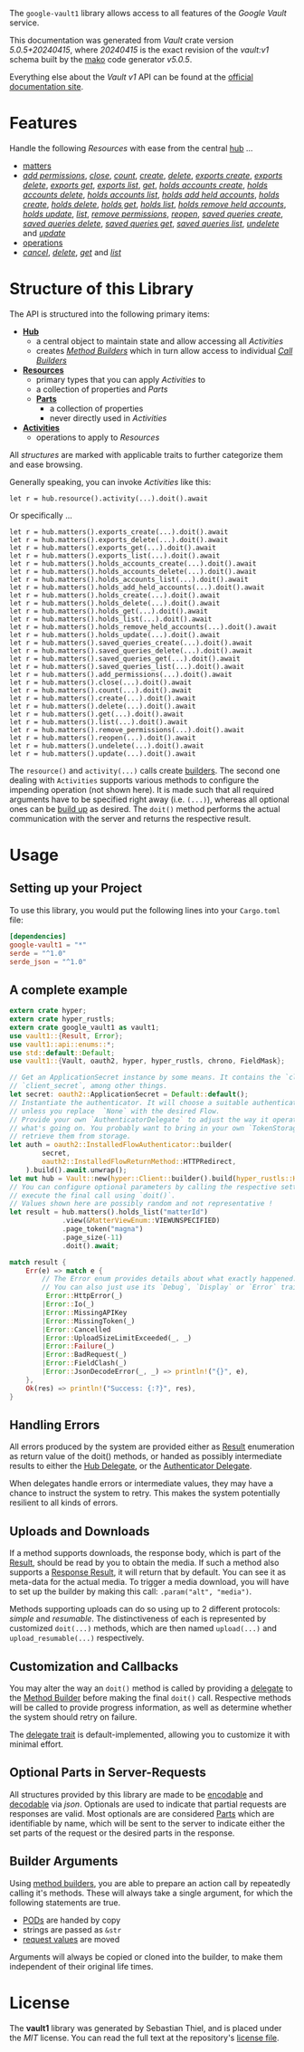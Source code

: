 <!---
DO NOT EDIT !
This file was generated automatically from 'src/generator/templates/api/README.md.mako'
DO NOT EDIT !
-->
The `google-vault1` library allows access to all features of the *Google Vault* service.

This documentation was generated from *Vault* crate version *5.0.5+20240415*, where *20240415* is the exact revision of the *vault:v1* schema built by the [mako](http://www.makotemplates.org/) code generator *v5.0.5*.

Everything else about the *Vault* *v1* API can be found at the
[official documentation site](https://developers.google.com/vault).
# Features

Handle the following *Resources* with ease from the central [hub](https://docs.rs/google-vault1/5.0.5+20240415/google_vault1/Vault) ...

* [matters](https://docs.rs/google-vault1/5.0.5+20240415/google_vault1/api::Matter)
 * [*add permissions*](https://docs.rs/google-vault1/5.0.5+20240415/google_vault1/api::MatterAddPermissionCall), [*close*](https://docs.rs/google-vault1/5.0.5+20240415/google_vault1/api::MatterCloseCall), [*count*](https://docs.rs/google-vault1/5.0.5+20240415/google_vault1/api::MatterCountCall), [*create*](https://docs.rs/google-vault1/5.0.5+20240415/google_vault1/api::MatterCreateCall), [*delete*](https://docs.rs/google-vault1/5.0.5+20240415/google_vault1/api::MatterDeleteCall), [*exports create*](https://docs.rs/google-vault1/5.0.5+20240415/google_vault1/api::MatterExportCreateCall), [*exports delete*](https://docs.rs/google-vault1/5.0.5+20240415/google_vault1/api::MatterExportDeleteCall), [*exports get*](https://docs.rs/google-vault1/5.0.5+20240415/google_vault1/api::MatterExportGetCall), [*exports list*](https://docs.rs/google-vault1/5.0.5+20240415/google_vault1/api::MatterExportListCall), [*get*](https://docs.rs/google-vault1/5.0.5+20240415/google_vault1/api::MatterGetCall), [*holds accounts create*](https://docs.rs/google-vault1/5.0.5+20240415/google_vault1/api::MatterHoldAccountCreateCall), [*holds accounts delete*](https://docs.rs/google-vault1/5.0.5+20240415/google_vault1/api::MatterHoldAccountDeleteCall), [*holds accounts list*](https://docs.rs/google-vault1/5.0.5+20240415/google_vault1/api::MatterHoldAccountListCall), [*holds add held accounts*](https://docs.rs/google-vault1/5.0.5+20240415/google_vault1/api::MatterHoldAddHeldAccountCall), [*holds create*](https://docs.rs/google-vault1/5.0.5+20240415/google_vault1/api::MatterHoldCreateCall), [*holds delete*](https://docs.rs/google-vault1/5.0.5+20240415/google_vault1/api::MatterHoldDeleteCall), [*holds get*](https://docs.rs/google-vault1/5.0.5+20240415/google_vault1/api::MatterHoldGetCall), [*holds list*](https://docs.rs/google-vault1/5.0.5+20240415/google_vault1/api::MatterHoldListCall), [*holds remove held accounts*](https://docs.rs/google-vault1/5.0.5+20240415/google_vault1/api::MatterHoldRemoveHeldAccountCall), [*holds update*](https://docs.rs/google-vault1/5.0.5+20240415/google_vault1/api::MatterHoldUpdateCall), [*list*](https://docs.rs/google-vault1/5.0.5+20240415/google_vault1/api::MatterListCall), [*remove permissions*](https://docs.rs/google-vault1/5.0.5+20240415/google_vault1/api::MatterRemovePermissionCall), [*reopen*](https://docs.rs/google-vault1/5.0.5+20240415/google_vault1/api::MatterReopenCall), [*saved queries create*](https://docs.rs/google-vault1/5.0.5+20240415/google_vault1/api::MatterSavedQueryCreateCall), [*saved queries delete*](https://docs.rs/google-vault1/5.0.5+20240415/google_vault1/api::MatterSavedQueryDeleteCall), [*saved queries get*](https://docs.rs/google-vault1/5.0.5+20240415/google_vault1/api::MatterSavedQueryGetCall), [*saved queries list*](https://docs.rs/google-vault1/5.0.5+20240415/google_vault1/api::MatterSavedQueryListCall), [*undelete*](https://docs.rs/google-vault1/5.0.5+20240415/google_vault1/api::MatterUndeleteCall) and [*update*](https://docs.rs/google-vault1/5.0.5+20240415/google_vault1/api::MatterUpdateCall)
* [operations](https://docs.rs/google-vault1/5.0.5+20240415/google_vault1/api::Operation)
 * [*cancel*](https://docs.rs/google-vault1/5.0.5+20240415/google_vault1/api::OperationCancelCall), [*delete*](https://docs.rs/google-vault1/5.0.5+20240415/google_vault1/api::OperationDeleteCall), [*get*](https://docs.rs/google-vault1/5.0.5+20240415/google_vault1/api::OperationGetCall) and [*list*](https://docs.rs/google-vault1/5.0.5+20240415/google_vault1/api::OperationListCall)




# Structure of this Library

The API is structured into the following primary items:

* **[Hub](https://docs.rs/google-vault1/5.0.5+20240415/google_vault1/Vault)**
    * a central object to maintain state and allow accessing all *Activities*
    * creates [*Method Builders*](https://docs.rs/google-vault1/5.0.5+20240415/google_vault1/client::MethodsBuilder) which in turn
      allow access to individual [*Call Builders*](https://docs.rs/google-vault1/5.0.5+20240415/google_vault1/client::CallBuilder)
* **[Resources](https://docs.rs/google-vault1/5.0.5+20240415/google_vault1/client::Resource)**
    * primary types that you can apply *Activities* to
    * a collection of properties and *Parts*
    * **[Parts](https://docs.rs/google-vault1/5.0.5+20240415/google_vault1/client::Part)**
        * a collection of properties
        * never directly used in *Activities*
* **[Activities](https://docs.rs/google-vault1/5.0.5+20240415/google_vault1/client::CallBuilder)**
    * operations to apply to *Resources*

All *structures* are marked with applicable traits to further categorize them and ease browsing.

Generally speaking, you can invoke *Activities* like this:

```Rust,ignore
let r = hub.resource().activity(...).doit().await
```

Or specifically ...

```ignore
let r = hub.matters().exports_create(...).doit().await
let r = hub.matters().exports_delete(...).doit().await
let r = hub.matters().exports_get(...).doit().await
let r = hub.matters().exports_list(...).doit().await
let r = hub.matters().holds_accounts_create(...).doit().await
let r = hub.matters().holds_accounts_delete(...).doit().await
let r = hub.matters().holds_accounts_list(...).doit().await
let r = hub.matters().holds_add_held_accounts(...).doit().await
let r = hub.matters().holds_create(...).doit().await
let r = hub.matters().holds_delete(...).doit().await
let r = hub.matters().holds_get(...).doit().await
let r = hub.matters().holds_list(...).doit().await
let r = hub.matters().holds_remove_held_accounts(...).doit().await
let r = hub.matters().holds_update(...).doit().await
let r = hub.matters().saved_queries_create(...).doit().await
let r = hub.matters().saved_queries_delete(...).doit().await
let r = hub.matters().saved_queries_get(...).doit().await
let r = hub.matters().saved_queries_list(...).doit().await
let r = hub.matters().add_permissions(...).doit().await
let r = hub.matters().close(...).doit().await
let r = hub.matters().count(...).doit().await
let r = hub.matters().create(...).doit().await
let r = hub.matters().delete(...).doit().await
let r = hub.matters().get(...).doit().await
let r = hub.matters().list(...).doit().await
let r = hub.matters().remove_permissions(...).doit().await
let r = hub.matters().reopen(...).doit().await
let r = hub.matters().undelete(...).doit().await
let r = hub.matters().update(...).doit().await
```

The `resource()` and `activity(...)` calls create [builders][builder-pattern]. The second one dealing with `Activities`
supports various methods to configure the impending operation (not shown here). It is made such that all required arguments have to be
specified right away (i.e. `(...)`), whereas all optional ones can be [build up][builder-pattern] as desired.
The `doit()` method performs the actual communication with the server and returns the respective result.

# Usage

## Setting up your Project

To use this library, you would put the following lines into your `Cargo.toml` file:

```toml
[dependencies]
google-vault1 = "*"
serde = "^1.0"
serde_json = "^1.0"
```

## A complete example

```Rust
extern crate hyper;
extern crate hyper_rustls;
extern crate google_vault1 as vault1;
use vault1::{Result, Error};
use vault1::api::enums::*;
use std::default::Default;
use vault1::{Vault, oauth2, hyper, hyper_rustls, chrono, FieldMask};

// Get an ApplicationSecret instance by some means. It contains the `client_id` and
// `client_secret`, among other things.
let secret: oauth2::ApplicationSecret = Default::default();
// Instantiate the authenticator. It will choose a suitable authentication flow for you,
// unless you replace  `None` with the desired Flow.
// Provide your own `AuthenticatorDelegate` to adjust the way it operates and get feedback about
// what's going on. You probably want to bring in your own `TokenStorage` to persist tokens and
// retrieve them from storage.
let auth = oauth2::InstalledFlowAuthenticator::builder(
        secret,
        oauth2::InstalledFlowReturnMethod::HTTPRedirect,
    ).build().await.unwrap();
let mut hub = Vault::new(hyper::Client::builder().build(hyper_rustls::HttpsConnectorBuilder::new().with_native_roots().unwrap().https_or_http().enable_http1().build()), auth);
// You can configure optional parameters by calling the respective setters at will, and
// execute the final call using `doit()`.
// Values shown here are possibly random and not representative !
let result = hub.matters().holds_list("matterId")
             .view(&MatterViewEnum::VIEWUNSPECIFIED)
             .page_token("magna")
             .page_size(-11)
             .doit().await;

match result {
    Err(e) => match e {
        // The Error enum provides details about what exactly happened.
        // You can also just use its `Debug`, `Display` or `Error` traits
         Error::HttpError(_)
        |Error::Io(_)
        |Error::MissingAPIKey
        |Error::MissingToken(_)
        |Error::Cancelled
        |Error::UploadSizeLimitExceeded(_, _)
        |Error::Failure(_)
        |Error::BadRequest(_)
        |Error::FieldClash(_)
        |Error::JsonDecodeError(_, _) => println!("{}", e),
    },
    Ok(res) => println!("Success: {:?}", res),
}

```
## Handling Errors

All errors produced by the system are provided either as [Result](https://docs.rs/google-vault1/5.0.5+20240415/google_vault1/client::Result) enumeration as return value of
the doit() methods, or handed as possibly intermediate results to either the
[Hub Delegate](https://docs.rs/google-vault1/5.0.5+20240415/google_vault1/client::Delegate), or the [Authenticator Delegate](https://docs.rs/yup-oauth2/*/yup_oauth2/trait.AuthenticatorDelegate.html).

When delegates handle errors or intermediate values, they may have a chance to instruct the system to retry. This
makes the system potentially resilient to all kinds of errors.

## Uploads and Downloads
If a method supports downloads, the response body, which is part of the [Result](https://docs.rs/google-vault1/5.0.5+20240415/google_vault1/client::Result), should be
read by you to obtain the media.
If such a method also supports a [Response Result](https://docs.rs/google-vault1/5.0.5+20240415/google_vault1/client::ResponseResult), it will return that by default.
You can see it as meta-data for the actual media. To trigger a media download, you will have to set up the builder by making
this call: `.param("alt", "media")`.

Methods supporting uploads can do so using up to 2 different protocols:
*simple* and *resumable*. The distinctiveness of each is represented by customized
`doit(...)` methods, which are then named `upload(...)` and `upload_resumable(...)` respectively.

## Customization and Callbacks

You may alter the way an `doit()` method is called by providing a [delegate](https://docs.rs/google-vault1/5.0.5+20240415/google_vault1/client::Delegate) to the
[Method Builder](https://docs.rs/google-vault1/5.0.5+20240415/google_vault1/client::CallBuilder) before making the final `doit()` call.
Respective methods will be called to provide progress information, as well as determine whether the system should
retry on failure.

The [delegate trait](https://docs.rs/google-vault1/5.0.5+20240415/google_vault1/client::Delegate) is default-implemented, allowing you to customize it with minimal effort.

## Optional Parts in Server-Requests

All structures provided by this library are made to be [encodable](https://docs.rs/google-vault1/5.0.5+20240415/google_vault1/client::RequestValue) and
[decodable](https://docs.rs/google-vault1/5.0.5+20240415/google_vault1/client::ResponseResult) via *json*. Optionals are used to indicate that partial requests are responses
are valid.
Most optionals are are considered [Parts](https://docs.rs/google-vault1/5.0.5+20240415/google_vault1/client::Part) which are identifiable by name, which will be sent to
the server to indicate either the set parts of the request or the desired parts in the response.

## Builder Arguments

Using [method builders](https://docs.rs/google-vault1/5.0.5+20240415/google_vault1/client::CallBuilder), you are able to prepare an action call by repeatedly calling it's methods.
These will always take a single argument, for which the following statements are true.

* [PODs][wiki-pod] are handed by copy
* strings are passed as `&str`
* [request values](https://docs.rs/google-vault1/5.0.5+20240415/google_vault1/client::RequestValue) are moved

Arguments will always be copied or cloned into the builder, to make them independent of their original life times.

[wiki-pod]: http://en.wikipedia.org/wiki/Plain_old_data_structure
[builder-pattern]: http://en.wikipedia.org/wiki/Builder_pattern
[google-go-api]: https://github.com/google/google-api-go-client

# License
The **vault1** library was generated by Sebastian Thiel, and is placed
under the *MIT* license.
You can read the full text at the repository's [license file][repo-license].

[repo-license]: https://github.com/Byron/google-apis-rsblob/main/LICENSE.md

